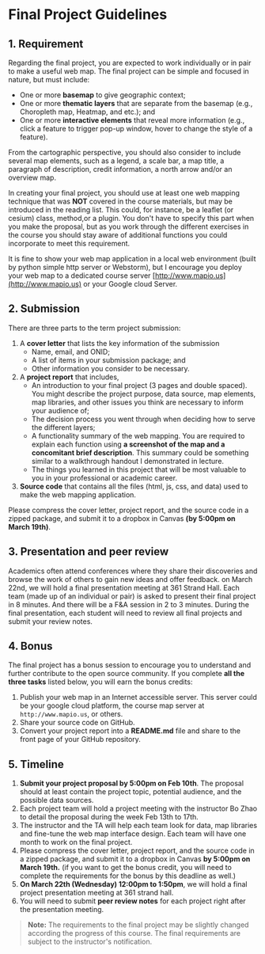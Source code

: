 # Final Project Guidelines

## 1\. Requirement

Regarding the final project, you are expected to work individually or in pair to make a useful web map. The final project can be simple and focused in nature, but must include:

- One or more **basemap** to give geographic context;
- One or more **thematic layers** that are separate from the basemap (e.g., Choropleth map, Heatmap, and etc.); and 
- One or more **interactive elements** that reveal more information (e.g., click a feature to trigger pop-up window, hover to change the style of a feature).

From the cartographic perspective, you should also consider to include several map elements, such as a legend, a scale bar, a map title, a paragraph of description, credit information, a north arrow and/or an overview map.

In creating your final project, you should use at least one web mapping technique that was **NOT** covered in the course materials, but may be introduced in the reading list. This could, for instance, be a leaflet (or cesium) class, method,or a plugin. You don't have to specify this part when you make the proposal, but as you work through the different exercises in the course you should stay aware of additional functions you could incorporate to meet this requirement.

It is fine to show your web map application in a local web environment (built by python simple http server or Webstorm), but I encourage you deploy your web map to a dedicated course server [http://www.mapio.us](http://www.mapio.us) or your Google cloud Server.

## 2\. Submission

There are three parts to the term project submission:

1. A **cover letter** that lists the key information of the submission
   - Name, email, and ONID;
   - A list of items in your submission package; and 
   - Other information you consider to be necessary.
2. A **project report** that includes,
   - An introduction to your final project (3 pages and double spaced). You might describe the project purpose, data source, map elements,  map libraries, and other issues you think are necessary to inform your audience of;
   - The decision process you went through when deciding how to serve the different layers;
   - A functionality summary of the web mapping. You are required to explain each function using **a screenshot of  the map and a concomitant brief description**. This summary could be something similar to a walkthrough handout I demonstrated in lecture. 
   - The things you learned in this project that will be most valuable to you in your professional or academic career.
3. **Source code** that contains all the files (html, js, css, and data) used to make the web mapping application.

Please compress the cover letter, project report, and the source code in a zipped package, and submit it to a dropbox in Canvas **(by 5:00pm on March 19th)**. 

## 3\. Presentation and peer review

Academics often attend conferences where they share their discoveries and browse the work of others to gain new ideas and offer feedback. on March 22nd, we will hold a final presentation meeting at 361 Strand Hall. Each team (made up of an individual or pair) is asked to present their final project in 8 minutes. And there will be a F&A session in 2 to 3 minutes.  During the final presentation, each student will need to review all final projects and submit your review notes.

## 4\. Bonus

The final project has a bonus session to encourage you to understand and further contribute to the open source community. If you complete **all the three tasks** listed below, you will earn the bonus credits:

1.  Publish your web map in an Internet accessible server. This server could be your google cloud platform, the course map server at `http://www.mapio.us`, or others.
2.  Share your source code on GitHub.
3.  Convert your project report into a **README.md** file and share to the front page of your GitHub repository.

## 5\. Timeline

1. **Submit your project proposal by 5:00pm on Feb 10th**. The proposal should at least contain the project topic, potential audience, and the possible data sources.
2. Each project team will hold a project meeting with the instructor Bo Zhao to detail the proposal during the week Feb 13th to 17th.
3. The instructor and the TA will help each team look for data, map libraries and fine-tune the web map interface design. Each team will have one month to work on the final project.
4. Please compress the cover letter, project report, and the source code in a zipped package, and submit it to a dropbox in Canvas **by 5:00pm on March 19th.** (if you want to get the bonus credit, you will need to complete the requirements for the bonus by this deadline as well.)
5. **On March 22th (Wednesday) 12:00pm to 1:50pm**, we will hold a final project presentation meeting at 361 strand hall.
6. You will need to submit **peer review notes** for each project right after the presentation meeting. 

>  **Note:** The requirements to the final project may be slightly changed according the progress of this course. The final requirements are subject to the instructor's notification.